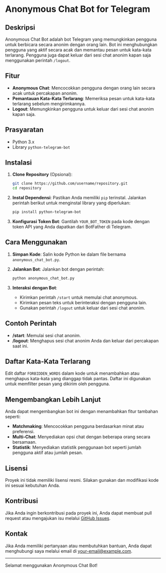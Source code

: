 
# Anonymous Chat Bot for Telegram

## Deskripsi

Anonymous Chat Bot adalah bot Telegram yang memungkinkan pengguna untuk berbicara secara anonim dengan orang lain. Bot ini menghubungkan pengguna yang aktif secara acak dan memantau pesan untuk kata-kata terlarang. Pengguna juga dapat keluar dari sesi chat anonim kapan saja menggunakan perintah `/logout`.

## Fitur

- **Anonymous Chat**: Mencocokkan pengguna dengan orang lain secara acak untuk percakapan anonim.
- **Pemantauan Kata-Kata Terlarang**: Memeriksa pesan untuk kata-kata terlarang sebelum mengirimkannya.
- **Logout**: Memungkinkan pengguna untuk keluar dari sesi chat anonim kapan saja.

## Prasyaratan

- Python 3.x
- Library `python-telegram-bot`

## Instalasi

1. **Clone Repository** (Opsional):
   ```bash
   git clone https://github.com/username/repository.git
   cd repository


2. **Instal Dependensi**:
   Pastikan Anda memiliki `pip` terinstal. Jalankan perintah berikut untuk menginstal library yang diperlukan:
   ```bash
   pip install python-telegram-bot
   ```

3. **Konfigurasi Token Bot**:
   Gantilah `YOUR_BOT_TOKEN` pada kode dengan token API yang Anda dapatkan dari BotFather di Telegram.

## Cara Menggunakan

1. **Simpan Kode**:
   Salin kode Python ke dalam file bernama `anonymous_chat_bot.py`.

2. **Jalankan Bot**:
   Jalankan bot dengan perintah:
   ```bash
   python anonymous_chat_bot.py
   ```

3. **Interaksi dengan Bot**:
   - Kirimkan perintah `/start` untuk memulai chat anonymous.
   - Kirimkan pesan teks untuk berinteraksi dengan pengguna lain.
   - Gunakan perintah `/logout` untuk keluar dari sesi chat anonim.

## Contoh Perintah

- **/start**: Memulai sesi chat anonim.
- **/logout**: Menghapus sesi chat anonim Anda dan keluar dari percakapan saat ini.

## Daftar Kata-Kata Terlarang

Edit daftar `FORBIDDEN_WORDS` dalam kode untuk menambahkan atau menghapus kata-kata yang dianggap tidak pantas. Daftar ini digunakan untuk memfilter pesan yang dikirim oleh pengguna.

## Mengembangkan Lebih Lanjut

Anda dapat mengembangkan bot ini dengan menambahkan fitur tambahan seperti:
- **Matchmaking**: Mencocokkan pengguna berdasarkan minat atau preferensi.
- **Multi-Chat**: Menyediakan opsi chat dengan beberapa orang secara bersamaan.
- **Statistik**: Menyediakan statistik penggunaan bot seperti jumlah pengguna aktif atau jumlah pesan.

## Lisensi

Proyek ini tidak memiliki lisensi resmi. Silakan gunakan dan modifikasi kode ini sesuai kebutuhan Anda.

## Kontribusi

Jika Anda ingin berkontribusi pada proyek ini, Anda dapat membuat pull request atau mengajukan isu melalui [GitHub Issues](https://github.com/username/repository/issues).

## Kontak

Jika Anda memiliki pertanyaan atau membutuhkan bantuan, Anda dapat menghubungi saya melalui email di [your-email@example.com](mailto:your-email@example.com).

---

Selamat menggunakan Anonymous Chat Bot!
```
